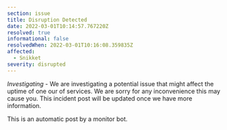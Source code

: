 ```yaml
---
section: issue
title: Disruption Detected
date: 2022-03-01T10:14:57.767220Z
resolved: true
informational: false
resolvedWhen: 2022-03-01T10:16:08.359835Z
affected:
  - Snikket
severity: disrupted
---
```

*Investigating* - We are investigating a potential issue that might affect the uptime of one our of services. We are sorry for any inconvenience this may cause you. This incident post will be updated once we have more information.

This is an automatic post by a monitor bot.
        